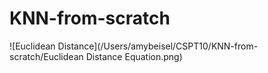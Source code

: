 # KNN-from-scratch

![Euclidean Distance](/Users/amybeisel/CSPT10/KNN-from-scratch/Euclidean Distance Equation.png)
